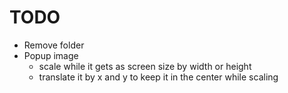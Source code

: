 # TODO
- Remove folder 
- Popup image
  - scale while it gets as screen size by width or height
  - translate it by x and y to keep it in the center while scaling
